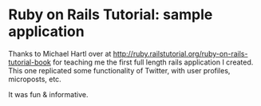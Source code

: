 # Ruby on Rails Tutorial: sample application

Thanks to Michael Hartl over at http://ruby.railstutorial.org/ruby-on-rails-tutorial-book for teaching me the first full length rails application I created. This one replicated some functionality of Twitter, with user profiles, microposts, etc.

It was fun & informative. 
